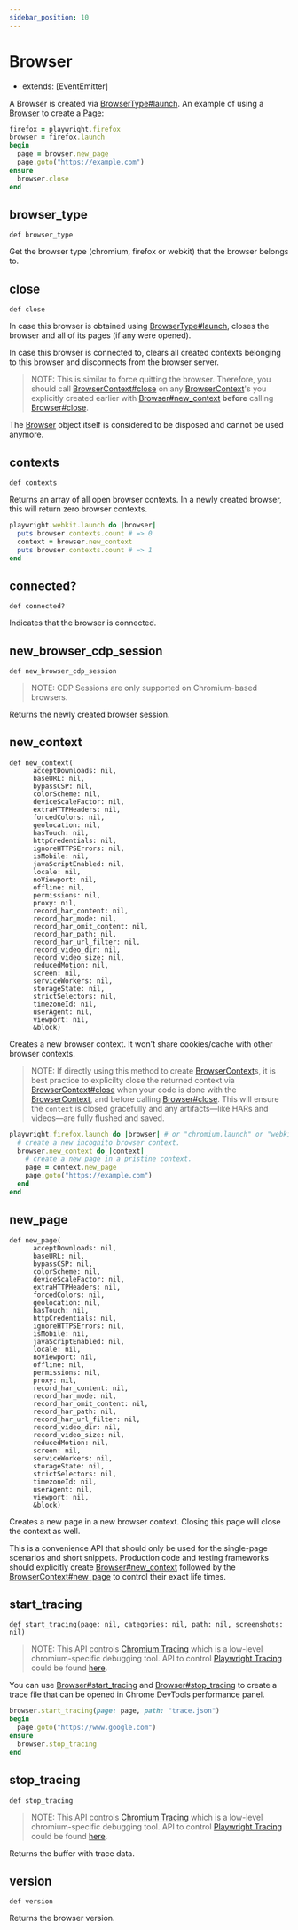 ```yaml
---
sidebar_position: 10
---
```


# Browser

- extends: [EventEmitter]

A Browser is created via [BrowserType#launch](./browser_type#launch). An example of using a [Browser](./browser) to create a [Page](./page):

```ruby
firefox = playwright.firefox
browser = firefox.launch
begin
  page = browser.new_page
  page.goto("https://example.com")
ensure
  browser.close
end
```



## browser_type

```
def browser_type
```

Get the browser type (chromium, firefox or webkit) that the browser belongs to.

## close

```
def close
```

In case this browser is obtained using [BrowserType#launch](./browser_type#launch), closes the browser and all of its pages (if any
were opened).

In case this browser is connected to, clears all created contexts belonging to this browser and disconnects from the
browser server.

> NOTE: This is similar to force quitting the browser. Therefore, you should call [BrowserContext#close](./browser_context#close) on
any [BrowserContext](./browser_context)'s you explicitly created earlier with [Browser#new_context](./browser#new_context) **before** calling
[Browser#close](./browser#close).

The [Browser](./browser) object itself is considered to be disposed and cannot be used anymore.

## contexts

```
def contexts
```

Returns an array of all open browser contexts. In a newly created browser, this will return zero browser contexts.

```ruby
playwright.webkit.launch do |browser|
  puts browser.contexts.count # => 0
  context = browser.new_context
  puts browser.contexts.count # => 1
end
```



## connected?

```
def connected?
```

Indicates that the browser is connected.

## new_browser_cdp_session

```
def new_browser_cdp_session
```

> NOTE: CDP Sessions are only supported on Chromium-based browsers.

Returns the newly created browser session.

## new_context

```
def new_context(
      acceptDownloads: nil,
      baseURL: nil,
      bypassCSP: nil,
      colorScheme: nil,
      deviceScaleFactor: nil,
      extraHTTPHeaders: nil,
      forcedColors: nil,
      geolocation: nil,
      hasTouch: nil,
      httpCredentials: nil,
      ignoreHTTPSErrors: nil,
      isMobile: nil,
      javaScriptEnabled: nil,
      locale: nil,
      noViewport: nil,
      offline: nil,
      permissions: nil,
      proxy: nil,
      record_har_content: nil,
      record_har_mode: nil,
      record_har_omit_content: nil,
      record_har_path: nil,
      record_har_url_filter: nil,
      record_video_dir: nil,
      record_video_size: nil,
      reducedMotion: nil,
      screen: nil,
      serviceWorkers: nil,
      storageState: nil,
      strictSelectors: nil,
      timezoneId: nil,
      userAgent: nil,
      viewport: nil,
      &block)
```

Creates a new browser context. It won't share cookies/cache with other browser contexts.

> NOTE: If directly using this method to create [BrowserContext](./browser_context)s, it is best practice to explicilty close the returned
context via [BrowserContext#close](./browser_context#close) when your code is done with the [BrowserContext](./browser_context), and before calling
[Browser#close](./browser#close). This will ensure the `context` is closed gracefully and any artifacts—like HARs and
videos—are fully flushed and saved.

```ruby
playwright.firefox.launch do |browser| # or "chromium.launch" or "webkit.launch".
  # create a new incognito browser context.
  browser.new_context do |context|
    # create a new page in a pristine context.
    page = context.new_page
    page.goto("https://example.com")
  end
end
```



## new_page

```
def new_page(
      acceptDownloads: nil,
      baseURL: nil,
      bypassCSP: nil,
      colorScheme: nil,
      deviceScaleFactor: nil,
      extraHTTPHeaders: nil,
      forcedColors: nil,
      geolocation: nil,
      hasTouch: nil,
      httpCredentials: nil,
      ignoreHTTPSErrors: nil,
      isMobile: nil,
      javaScriptEnabled: nil,
      locale: nil,
      noViewport: nil,
      offline: nil,
      permissions: nil,
      proxy: nil,
      record_har_content: nil,
      record_har_mode: nil,
      record_har_omit_content: nil,
      record_har_path: nil,
      record_har_url_filter: nil,
      record_video_dir: nil,
      record_video_size: nil,
      reducedMotion: nil,
      screen: nil,
      serviceWorkers: nil,
      storageState: nil,
      strictSelectors: nil,
      timezoneId: nil,
      userAgent: nil,
      viewport: nil,
      &block)
```

Creates a new page in a new browser context. Closing this page will close the context as well.

This is a convenience API that should only be used for the single-page scenarios and short snippets. Production code and
testing frameworks should explicitly create [Browser#new_context](./browser#new_context) followed by the
[BrowserContext#new_page](./browser_context#new_page) to control their exact life times.

## start_tracing

```
def start_tracing(page: nil, categories: nil, path: nil, screenshots: nil)
```

> NOTE: This API controls [Chromium Tracing](https://www.chromium.org/developers/how-tos/trace-event-profiling-tool)
which is a low-level chromium-specific debugging tool. API to control [Playwright Tracing](https://playwright.dev/python/docs/trace-viewer) could be
found [here](./tracing).

You can use [Browser#start_tracing](./browser#start_tracing) and [Browser#stop_tracing](./browser#stop_tracing) to create a trace file that can be
opened in Chrome DevTools performance panel.

```ruby
browser.start_tracing(page: page, path: "trace.json")
begin
  page.goto("https://www.google.com")
ensure
  browser.stop_tracing
end
```


## stop_tracing

```
def stop_tracing
```

> NOTE: This API controls [Chromium Tracing](https://www.chromium.org/developers/how-tos/trace-event-profiling-tool)
which is a low-level chromium-specific debugging tool. API to control [Playwright Tracing](https://playwright.dev/python/docs/trace-viewer) could be
found [here](./tracing).

Returns the buffer with trace data.

## version

```
def version
```

Returns the browser version.
